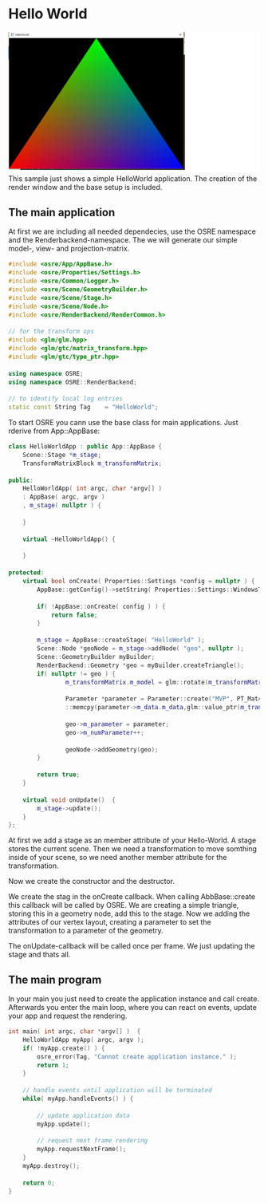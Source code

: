 # Hello World
![HelloWorld](../../media/Images/HelloWorld.png)
This sample just shows a simple HelloWorld application. The creation of the render window and the base setup is included.

## The main application
At first we are including all needed dependecies, use the OSRE namespace and the Renderbackend-namespace. The we will generate our simple model-, view- and projection-matrix.
```cpp
#include <osre/App/AppBase.h>
#include <osre/Properties/Settings.h>
#include <osre/Common/Logger.h>
#include <osre/Scene/GeometryBuilder.h>
#include <osre/Scene/Stage.h>
#include <osre/Scene/Node.h>
#include <osre/RenderBackend/RenderCommon.h>

// for the transform ops
#include <glm/glm.hpp>
#include <glm/gtc/matrix_transform.hpp>
#include <glm/gtc/type_ptr.hpp>

using namespace OSRE;
using namespace OSRE::RenderBackend;

// to identify local log entries 
static const String Tag    = "HelloWorld"; 
```

To start OSRE you cann use the base class for main applications. Just rderive from App::AppBase:

```cpp
class HelloWorldApp : public App::AppBase {
    Scene::Stage *m_stage;
    TransformMatrixBlock m_transformMatrix;

public:
    HelloWorldApp( int argc, char *argv[] )
    : AppBase( argc, argv )
    , m_stage( nullptr ) {

    }

    virtual ~HelloWorldApp() {

    }

protected:
    virtual bool onCreate( Properties::Settings *config = nullptr ) {
        AppBase::getConfig()->setString( Properties::Settings::WindowsTitle, "HelloWorld!" );

        if( !AppBase::onCreate( config ) ) {
            return false;
        }

        m_stage = AppBase::createStage( "HelloWorld" );
        Scene::Node *geoNode = m_stage->addNode( "geo", nullptr );
        Scene::GeometryBuilder myBuilder;
        RenderBackend::Geometry *geo = myBuilder.createTriangle();
        if( nullptr != geo ) {
                m_transformMatrix.m_model = glm::rotate(m_transformMatrix.m_model, 0.0f, glm::vec3(1, 1, 0));

                Parameter *parameter = Parameter::create("MVP", PT_Mat4);
                ::memcpy(parameter->m_data.m_data,glm::value_ptr(m_transformMatrix.m_projection*m_transformMatrix.m_view*m_transformMatrix.m_model), sizeof(glm::mat4));

                geo->m_parameter = parameter;
                geo->m_numParameter++;

                geoNode->addGeometry(geo);
        }

        return true;
    }

    virtual void onUpdate()  {
        m_stage->update();
    }
};
```
At first we add a stage as an member attribute of your Hello-World. A stage stores the current scene.
Then we need a transformation to move somthing inside of your scene, so we need another member attribute for the transformation.

Now we create the constructor and the destructor. 

We create the stag in the onCreate callback. When calling AbbBase::create this callback will be called by OSRE. We are creating a simple triangle, 
storing this in a geometry node, add this to the stage. Now we adding the attributes of our vertex layout, creating a parameter to set the transformation 
to a parameter of the geometry.

The onUpdate-callback will be called once per frame. We just updating the stage and thats all.

## The main program
In your main you just need to create the application instance and call create.
Afterwards you enter the main loop, where you can react on events, update your app and request the rendering.
```cpp
int main( int argc, char *argv[] )  {
    HelloWorldApp myApp( argc, argv );
    if( !myApp.create() ) {
        osre_error(Tag, "Cannot create application instance." );
        return 1;
    }
    
    // handle events until application will be terminated
    while( myApp.handleEvents() ) {
        
        // update application data
        myApp.update();

        // request next frame rendering
        myApp.requestNextFrame();
    }
    myApp.destroy();

    return 0;
}

```

